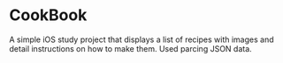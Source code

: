 # CookBook
A simple iOS study project that displays a list of recipes with images and detail instructions on how to make them. Used parcing JSON data.

